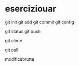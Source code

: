 # eserciziouar


git init
git add 
git commit
git config

git status
git push

git clone

git pull



modificabrutta